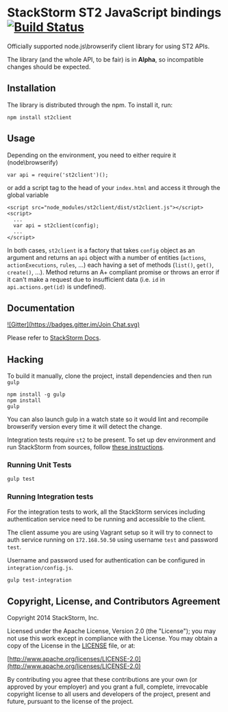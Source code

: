 StackStorm ST2 JavaScript bindings [![Build Status][travis-image]][travis-url]
==============================================================================

Officially supported node.js\browserify client library for using ST2 APIs.

The library (and the whole API, to be fair) is in **Alpha**, so incompatible changes should be expected.

## Installation

The library is distributed through the npm. To install it, run:

    npm install st2client

## Usage

Depending on the environment, you need to either require it (node\browserify)

    var api = require('st2client')();

or add a script tag to the head of your `index.html` and access it through the global variable

    <script src="node_modules/st2client/dist/st2client.js"></script>
    <script>
      ...
      var api = st2client(config);
      ...
    </script>

In both cases, `st2client` is a factory that takes `config` object as an argument and returns an `api` object with a number of entities (`actions`, `actionExecutions`, `rules`, ...) each having a set of methods (`list()`, `get()`, `create()`, ...). Method returns an A+ compliant promise or throws an error if it can't make a request due to insufficient data (i.e. `id` in `api.actions.get(id)` is undefined).

## Documentation

[![Gitter](https://badges.gitter.im/Join Chat.svg)](https://gitter.im/StackStorm/st2?utm_source=badge&utm_medium=badge&utm_campaign=pr-badge&utm_content=badge)

Please refer to [StackStorm Docs](http://docs.stackstorm.com).

## Hacking

To build it manually, clone the project, install dependencies and then run `gulp`

    npm install -g gulp
    npm install
    gulp

You can also launch gulp in a watch state so it would lint and recompile browserify version every time it will detect the change.

Integration tests require `st2` to be present. To set up dev environment and run StackStorm from sources, follow [these instructions](docs/source/install/sources.rst).

### Running Unit Tests

```bash
gulp test
```

### Running Integration tests

For the integration tests to work, all the StackStorm services including
authentication service need to be running and accessible to the client.

The client assume you are using Vagrant setup so it will try to connect to
auth service running on ``172.168.50.50`` using username ``test`` and password
``test``.

Username and password used for authentication can be configured in
``integration/config.js``.

```bash
gulp test-integration
```

## Copyright, License, and Contributors Agreement

Copyright 2014 StackStorm, Inc.

Licensed under the Apache License, Version 2.0 (the "License"); you may not use this work except in compliance with the License. You may obtain a copy of the License in the [LICENSE](LICENSE) file, or at:

[http://www.apache.org/licenses/LICENSE-2.0](http://www.apache.org/licenses/LICENSE-2.0)

By contributing you agree that these contributions are your own (or approved by your employer) and you grant a full, complete, irrevocable copyright license to all users and developers of the project, present and future, pursuant to the license of the project.

[travis-url]: https://travis-ci.org/stackstorm/st2client.js
[travis-image]: https://travis-ci.org/StackStorm/st2client.js.svg
